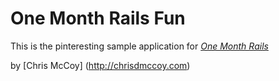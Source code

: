 # One Month Rails Fun

This is the pinteresting sample application for
[*One Month Rails*](http://onemonthrails.com)

by [Chris McCoy] (http://chrisdmccoy.com)